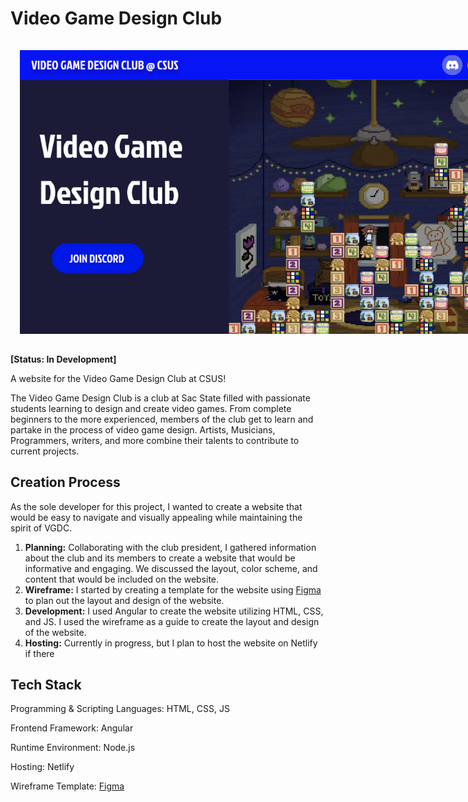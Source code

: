 # Video Game Design Club

<link rel="stylesheet" href="src/readme-styles.css">
<img src="src/assets/images/readme-image.png"
style = "margin: 15px; max-width: 800px">

<b>[Status: In Development]</b>

A website for the Video Game Design Club at CSUS! 

The Video Game Design Club is a club at Sac State filled with passionate students learning to design and create video games. From complete beginners to the more experienced, members of the club get to learn and partake in the process of video game design. Artists, Musicians, Programmers, writers, and more combine their talents to contribute to current projects.

<!-- Join Discord Button -->
<!-- <a href="https://discord.gg/AZBXVctsvU" target="_blank" style="display: inline-block; background-color: #000AEE; color: white; text-align: center; padding: 15px 30px; text-decoration: none; border-radius: 4rem; font-size: 20px; margin: 20px; cursor: pointer; font-family: 'Jockey One'">JOIN DISCORD</a> -->


## Creation Process
As the sole developer for this project, I wanted to create a website that would be easy to navigate and visually appealing while maintaining the spirit of VGDC. 
1) <b>Planning:</b> Collaborating with the club president, I gathered information about the club and its members to create a website that would be informative and engaging. We discussed the layout, color scheme, and content that would be included on the website.
2) <b>Wireframe:</b> I started by creating a template for the website using [Figma](https://www.figma.com/file/LI6Q4u6401fMTQWcKTu3qJ/Video-Game-Design-Club?type=design&node-id=0%3A1&mode=design&t=AWG65BI3JjSkovnE-1)
 to plan out the layout and design of the website.
3) <b>Development:</b> I used Angular to create the website utilizing HTML, CSS, and JS. I used the wireframe as a guide to create the layout and design of the website.
4) <b>Hosting:</b> Currently in progress, but I plan to host the website on Netlify if there 

## Tech Stack
Programming & Scripting Languages: HTML, CSS, JS

Frontend Framework: Angular 

Runtime Environment: Node.js

Hosting: Netlify

Wireframe Template: [Figma](https://www.figma.com/file/LI6Q4u6401fMTQWcKTu3qJ/Video-Game-Design-Club?type=design&node-id=0%3A1&mode=design&t=AWG65BI3JjSkovnE-1)
